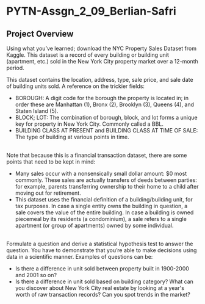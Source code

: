 # PYTN-Assgn_2_09_Berlian-Safri

## Project Overview
Using what you’ve learned; download the NYC Property Sales Dataset from Kaggle. This dataset is a record of every building or building unit (apartment, etc.) sold in the New York City property market over a 12-month period.

This dataset contains the location, address, type, sale price, and sale date of building units sold. A reference on the trickier fields:

* BOROUGH: A digit code for the borough the property is located in; in order these are Manhattan (1), Bronx (2), Brooklyn (3), Queens (4), and Staten Island (5).
* BLOCK; LOT: The combination of borough, block, and lot forms a unique key for property in New York City. Commonly called a BBL.
* BUILDING CLASS AT PRESENT and BUILDING CLASS AT TIME OF SALE: The type of building at various points in time.

<br> Note that because this is a financial transaction dataset, there are some points that need to be kept in mind:

* Many sales occur with a nonsensically small dollar amount: $0 most commonly. These sales are actually transfers of deeds between parties: for example, parents transferring ownership to their home to a child after moving out for retirement.
* This dataset uses the financial definition of a building/building unit, for tax purposes. In case a single entity owns the building in question, a sale covers the value of the entire building. In case a building is owned piecemeal by its residents (a condominium), a sale refers to a single apartment (or group of apartments) owned by some individual.
<br> 
Formulate a question and derive a statistical hypothesis test to answer the question. You have to demonstrate that you’re able to make decisions using data in a scientific manner. Examples of questions can be:

* Is there a difference in unit sold between property built in 1900-2000 and 2001 so on?
* Is there a difference in unit sold based on building category?
What can you discover about New York City real estate by looking at a year's worth of raw transaction records? Can you spot trends in the market?